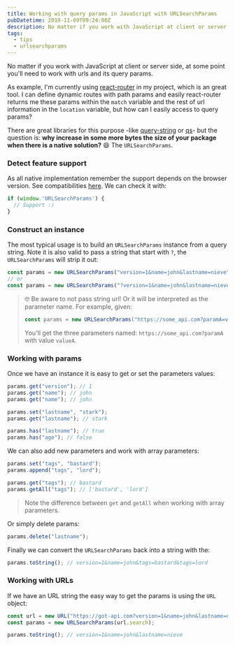 ```yaml
---
title: Working with query params in JavaScript with URLSearchParams
pubDatetime: 2019-11-09T09:24:00Z
description: No matter if you work with JavaScript at client or server side, at some point you'll need to work with urls and its query params. As example, I'm currently using [react-router](https://reacttraining.com/react-router/web) in my project, which is an great tool. I can define dynamic routes with path params and easily react-router returns me these params within the `match` variable and the rest of url information in the `location` variable, but how can I easily access to query params?
tags:
  - tips
  - urlsearchparams
---
```


No matter if you work with JavaScript at client or server side, at some point you'll need to work with urls and its query params.

As example, I'm currently using [react-router](https://reacttraining.com/react-router/web) in my project, which is an great tool. I can define dynamic routes with path params and easily react-router returns me these params within the `match` variable and the rest of url information in the `location` variable, but how can I easily access to query params?

There are great libraries for this purpose -like [query-string](https://www.npmjs.com/package/query-string) or [qs](https://www.npmjs.com/package/qs)- but the question is: **why increase in some more bytes the size of your package when there is a native solution?** 😄 The `URLSearchParams`.

### Detect feature support

As all native implementation remember the support depends on the browser version. See compatibilities [here](https://caniuse.com/#search=URLSearchParams). We can check it with:

```javascript
if (window.'URLSearchParams') {
  // Support :)
}
```

### Construct an instance

The most typical usage is to build an `URLSearchParams` instance from a query string. Note it is also valid to pass a string that start with `?`, the `URLSearchParams` will strip it out:

```javascript
const params = new URLSearchParams("version=1&name=john&lastname=nieve");
// or
const params = new URLSearchParams("?version=1&name=john&lastname=nieve");
```

> 🤓 Be aware to not pass string url! Or it will be interpreted as the parameter name. For example, given:
>
> ```javascript
> const params = new URLSearchParams("https://some_api.com?paramA=valueA");
> ```
>
> You'll get the three parameters named: `https://some_api.com?paramA` with value `valueA`.

### Working with params

Once we have an instance it is easy to get or set the parameters values:

```javascript
params.get("version"); // 1
params.get("name"); // john
params.get("name"); // john

params.set("lastname", "stark");
params.get("lastname"); // stark

params.has("lastname"); // true
params.has("age"); // false
```

We can also add new parameters and work with array parameters:

```javascript
params.set("tags", "bastard");
params.append("tags", "lord");

params.get("tags"); // bastard
params.getAll("tags"); // ['bastard', 'lord']
```

> Note the difference between `get` and `getAll` when working with array parameters.

Or simply delete params:

```javascript
params.delete("lastname");
```

Finally we can convert the `URLSearchParams` back into a string with the:

```javascript
params.toString(); // version=1&name=john&tags=bastard&tags=lord
```

### Working with URLs

If we have an URL string the easy way to get the params is using the `URL` object:

```javascript
const url = new URL("https://got-api.com?version=1&name=john&lastname=nieve");
const params = new URLSearchParams(url.search);

params.toString(); // version=1&name=john&lastname=nieve
```
